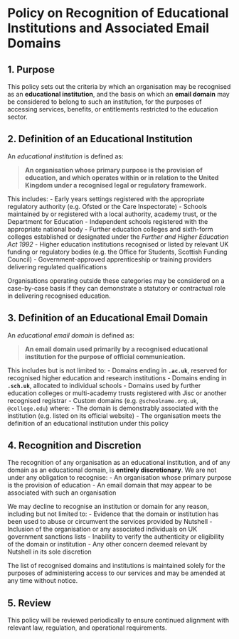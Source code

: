 # Policy on Recognition of Educational Institutions and Associated Email Domains

## 1. Purpose

This policy sets out the criteria by which an organisation may be
recognised as an **educational institution**, and the basis on which an
**email domain** may be considered to belong to such an institution, for
the purposes of accessing services, benefits, or entitlements restricted
to the education sector.

## 2. Definition of an Educational Institution

An *educational institution* is defined as:

> **An organisation whose primary purpose is the provision of education,
> and which operates within or in relation to the United Kingdom under a
> recognised legal or regulatory framework.**

This includes: - Early years settings registered with the appropriate
regulatory authority (e.g. Ofsted or the Care Inspectorate) - Schools
maintained by or registered with a local authority, academy trust, or
the Department for Education - Independent schools registered with the
appropriate national body - Further education colleges and sixth-form
colleges established or designated under the *Further and Higher
Education Act 1992* - Higher education institutions recognised or listed
by relevant UK funding or regulatory bodies (e.g. the Office for
Students, Scottish Funding Council) - Government-approved apprenticeship
or training providers delivering regulated qualifications

Organisations operating outside these categories may be considered on a
case-by-case basis if they can demonstrate a statutory or contractual
role in delivering recognised education.

## 3. Definition of an Educational Email Domain

An *educational email domain* is defined as:

> **An email domain used primarily by a recognised educational
> institution for the purpose of official communication.**

This includes but is not limited to: - Domains ending in **`.ac.uk`**,
reserved for recognised higher education and research institutions -
Domains ending in **`.sch.uk`**, allocated to individual schools -
Domains used by further education colleges or multi-academy trusts
registered with Jisc or another recognised registrar - Custom domains
(e.g. `@schoolname.org.uk`, `@college.edu`) where: - The domain is
demonstrably associated with the institution (e.g. listed on its
official website) - The organisation meets the definition of an
educational institution under this policy

## 4. Recognition and Discretion

The recognition of any organisation as an educational institution, and
of any domain as an educational domain, is **entirely discretionary**.
We are not under any obligation to recognise: - An organisation whose
primary purpose is the provision of education - An email domain that may
appear to be associated with such an organisation

We may decline to recognise an institution or domain for any reason,
including but not limited to: - Evidence that the domain or institution
has been used to abuse or circumvent the services provided by Nutshell -
Inclusion of the organisation or any associated individuals on UK
government sanctions lists - Inability to verify the authenticity or
eligibility of the domain or institution - Any other concern deemed
relevant by Nutshell in its sole discretion

The list of recognised domains and institutions is maintained solely for
the purposes of administering access to our services and may be amended
at any time without notice.

## 5. Review

This policy will be reviewed periodically to ensure continued alignment
with relevant law, regulation, and operational requirements.
